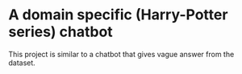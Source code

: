 # A domain specific (Harry-Potter series) chatbot
This project is similar to a chatbot that gives vague answer from the dataset.

